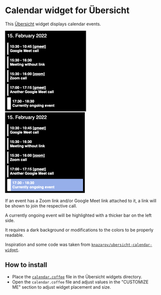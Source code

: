 # Calendar widget for Übersicht

This [Übersicht](http://tracesof.net/uebersicht/) widget displays calendar events.

![Example without hover](example.png "Example without hover")
![Example with hover](example-hover.png "Example with hover")

If an event has a Zoom link and/or Google Meet link attached to it, a link will be shown to join the respective call.

A currently ongoing event will be highlighted with a thicker bar on the left side.

It requires a dark background or modifications to the colors to be properly readable.

Inspiration and some code was taken from [`knazarov/ubersicht-calendar-widget`](https://github.com/knazarov/ubersicht-calendar-widget).

## How to install

- Place the [`calendar.coffee`](calendar.coffee) file in the Übersicht widgets directory.
- Open the `calendar.coffee` file and adjust values in the "CUSTOMIZE ME" section to adjust widget placement and size.
